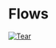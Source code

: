 Flows
================================================================================

[![Tear](images/movie.png)](movie.mp4)